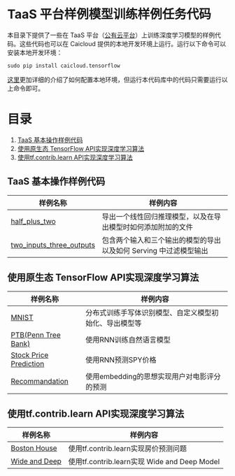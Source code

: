 # TaaS 平台样例模型训练样例任务代码

本目录下提供了一些在 TaaS 平台（[公有云平台](https://taas.caicloud.io)）上训练深度学习模型的样例代码。这些代码也可以在 Caicloud 提供的本地开发环境上运行。运行以下命令可以安装本地开发环境：

```
sudo pip install caicloud.tensorflow
```

[这里](https://docs.caicloud.io/clever/develop/env/local-dev-pkg.html)更加详细的介绍了如何配置本地环境，但运行本代码库中的代码只需要运行以上命令即可。


# 目录
1. [TaaS 基本操作样例代码](#basic)
2. [使用原生态 TensorFlow API实现深度学习算法](#org)
3. [使用tf.contrib.learn API实现深度学习算法](#contrib-learn)

## TaaS 基本操作样例代码  <a name="basic"></a>

|    样例名称                   |              样例内容                    |
| ----------------------------- | ---------------------------------------- |
| [half\_plus\_two](https://github.com/caicloud/taas-examples/tree/master/half_plus_two)        | 导出一个线性回归推理模型，以及在导出模型时如何添加附加的文件   | 
| [two\_inputs\_three\_outputs](https://github.com/caicloud/taas-examples/tree/master/two_inputs_three_outputs)        |   包含两个输入和三个输出的模型的导出以及如何 Serving 中过滤模型输出   | 


## 使用原生态 TensorFlow API实现深度学习算法  <a name="org"></a>

|    样例名称                   |              样例内容                    |
| ----------------------------- | --------------------------------------- |
| [MNIST](https://github.com/caicloud/taas-examples/tree/master/mnist)      | 分布式训练手写体识别模型、自定义模型初始化、导出模型等   | 
| [PTB(Penn Tree Bank)](https://github.com/caicloud/taas-examples/tree/master/ptb)      | 使用RNN训练自然语言模型  | 
| [Stock Price Prediction](https://github.com/caicloud/taas-examples/tree/master/time_series/stock_price) | 使用RNN预测SPY价格 |
| [Recommandation](https://github.com/caicloud/taas-examples/tree/master/recommandation) | 使用embedding的思想实现用户对电影评分的预测  |



## 使用tf.contrib.learn API实现深度学习算法  <a name="contrib-learn"></a>

|    样例名称                   |              样例内容                    |
| ----------------------------- | ---------------------------------------- |
| [Boston House](https://github.com/caicloud/taas-examples/tree/master/boston_house)      | 使用tf.contrib.learn实现房价预测问题  | 
| [Wide and Deep](https://github.com/caicloud/taas-examples/tree/master/wide_n_deep) | 使用tf.contrib.learn实现 Wide and Deep Model |

